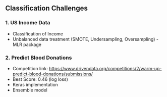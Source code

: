 ## Classification Challenges

### 1. US Income Data
 - Classification of Income
 - Unbalanced data treatment (SMOTE, Undersampling, Oversampling) - MLR package

### 2. Predict Blood Donations
 - Competition link: https://www.drivendata.org/competitions/2/warm-up-predict-blood-donations/submissions/
 - Best Score: 0.46 (log loss)
 - Keras implementation
 - Ensemble model
